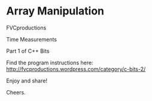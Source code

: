 Array Manipulation
==================

FVCproductions

Time Measurements

Part 1 of C++ Bits

Find the program instructions here: http://fvcproductions.wordpress.com/category/c-bits-2/

Enjoy and share!

Cheers.
